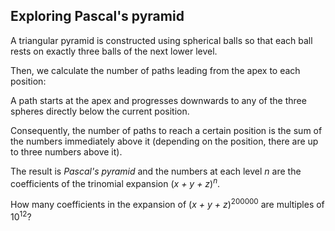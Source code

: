 ## Exploring Pascal&apos;s pyramid

A triangular pyramid is constructed using spherical balls so that each ball rests on exactly three balls of the next lower level.

Then, we calculate the number of paths leading from the apex to each position:

A path starts at the apex and progresses downwards to any of the three spheres directly below the current position.

Consequently, the number of paths to reach a certain position is the sum of the numbers immediately above it (depending on the position, there are up to three numbers above it).

The result is <i>Pascal&apos;s pyramid</i> and the numbers at each level <var>n</var> are the coefficients of the trinomial expansion 
(<var>x + y + z</var>)<sup><var>n</var></sup>.

How many coefficients in the expansion of (<var>x + y + z</var>)<sup>200000</sup> are multiples of 10<sup>12</sup>?
